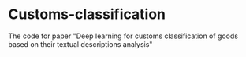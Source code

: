 # Customs-classification

The code for paper "Deep learning for customs classification of goods based on their textual descriptions analysis"
